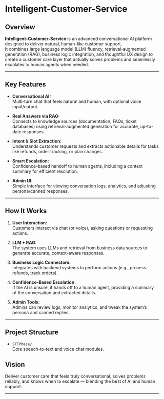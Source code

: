 # Intelligent-Customer-Service

## Overview

**Intelligent-Customer-Service** is an advanced conversational AI platform designed to deliver natural, human-like customer support.  
It combines large language model (LLM) fluency, retrieval-augmented generation (RAG), business logic integration, and thoughtful UX design to create a customer care layer that actually solves problems and seamlessly escalates to human agents when needed.

---

## Key Features

- **Conversational AI:**  
  Multi-turn chat that feels natural and human, with optional voice input/output.

- **Real Answers via RAG:**  
  Connects to knowledge sources (documentation, FAQs, ticket databases) using retrieval-augmented generation for accurate, up-to-date responses.

- **Intent & Slot Extraction:**  
  Understands customer requests and extracts actionable details for tasks like refunds, order tracking, or plan changes.

- **Smart Escalation:**  
  Confidence-based handoff to human agents, including a context summary for efficient resolution.

- **Admin UI:**  
  Simple interface for viewing conversation logs, analytics, and adjusting persona/canned responses.

---

## How It Works

1. **User Interaction:**  
   Customers interact via chat (or voice), asking questions or requesting actions.

2. **LLM + RAG:**  
   The system uses LLMs and retrieval from business data sources to generate accurate, context-aware responses.

3. **Business Logic Connectors:**  
   Integrates with backend systems to perform actions (e.g., process refunds, track orders).

4. **Confidence-Based Escalation:**  
   If the AI is unsure, it hands off to a human agent, providing a summary of the conversation and extracted details.

5. **Admin Tools:**  
   Admins can review logs, monitor analytics, and tweak the system’s persona and canned replies.

---

## Project Structure

- `STTPhase/`  
  Core speech-to-text and voice chat modules.


## Vision

Deliver customer care that feels truly conversational, solves problems reliably, and knows when to escalate — blending the best of AI and human support.

---